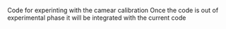 Code for experinting with the camear calibration
Once the code is out of experimental phase it will be integrated with the current code
